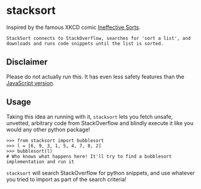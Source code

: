 # stacksort

Inspired by the famous XKCD comic [Ineffective Sorts](https://xkcd.com/1185/).

```
StackSort connects to StackOverflow, searches for 'sort a list', and downloads and runs code snippets until the list is sorted.
```

## Disclaimer

Please do not actually run this. It has even less safety features than the [JavaScript version](https://gkoberger.github.io/stacksort/).

## Usage

Taking this idea an running with it, `stacksort` lets you fetch unsafe, unvetted, arbitrary code from StackOverflow and blindly execute it like you would any other python package!

```
>>> from stacksort import bubblesort
>>> l = [6, 9, 3, 1, 5, 4, 7, 8, 2]
>>> bubblesort(l)
# Who knows what happens here! It'll try to find a bubblesort implementation and run it
```

`stacksort` will search StackOverflow for python snippets, and use whatever you tried to import as part of the search criteria!
